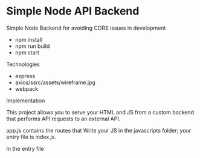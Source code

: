 # Simple Node API Backend

Simple Node Backend for avoiding CORS issues in development
- npm install
- npm run build
- npm start

Technologies
- express
- axios/ssrc/assets/wireframe.jpg
- webpack

Implementation

This project allows you to serve your HTML and JS from a custom backend that performs API requests to an external API.

app.js contains the routes that Write your JS in the javascripts folder; your entry file is index.js.

In the entry file 

